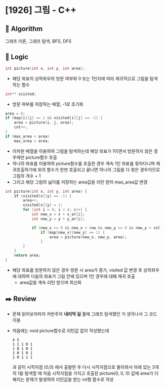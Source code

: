 # [1926] 그림 - C++

## :pushpin: **Algorithm**

그래프 이론, 그래프 탐색, BFS, DFS

## :round_pushpin: **Logic**

```c++
int picture(int x, int y, int area);
```

- 해당 좌표의 상하좌우의 방문 여부와 0 또는 1인지에 따라 재귀적으로 그림을 탐색하는 함수

```c++
int** visited;
```

- 방문 여부를 저장하는 배열, -1로 초기화

```c++
area = 0;
if (map[i][j] == 1 && visited[i][j] == -1) {
    area = picture(i, j, area);
    cnt++;
}
if (max_area < area)
	max_area = area;
```

- 이차원 배열을 이용하여 그림을 탐색하는데 해당 좌표가 1이면서 방문하지 않은 경우에만 picture함수 호출
- 하나의 좌표를 이용하여 picture함수를 호출한 경우 계속 1인 좌표를 찾아다니며 재귀호출하기에 위의 함수가 한번 호출되고 끝나면 하나의 그림을 다 찾은 경우이므로 그림의 개수 + 1
- 그리고 해당 그림의 넓이를 저장하는 area값을 리턴 받아 max_area값 변경

```c++
int picture(int x, int y, int area) {
    if (visited[x][y] == -1) {
        area++;
        visited[x][y] = 1;
        for (int i = 0; i < 4; i++) {
            int new_x = x + x_ar[i];
            int new_y = y + y_ar[i];

            if (new_x >= 0 && new_x < row && new_y >= 0 && new_y < col)
                if (map[new_x][new_y] == 1) {
                    area = picture(new_x, new_y, area);
                }
        }
    }
    return area;
}
```

- 해당 좌표를 방문하지 않은 경우 방문 시 area가 증가, visited 값 변경 후 상하좌우에 대하여 다음의 좌표가 그림 안에 있으며 1인 경우에 대해 재귀 호출
  - area값을 계속 리턴 받으며 최신화

## :black_nib: **Review**

- 문제 읽어보자마자 저번주차 **내리막 길** 풀때 그래프 탐색했던 거 생각나서 그 코드 이용

- 처음에는 void picture함수로 리턴값 없이 작성했는데

  ```
  4 5
  1 1 1 0 1
  1 0 1 0 1
  1 0 1 0 1
  1 0 1 1 1
  ```

  과 같이 시작지점 (0,0) 에서 출발한 후 다시 시작지점으로 돌아와서 아래 있는 3개의 1을 탐색할 때 처음 시작지점을 가지고 호출된 picture(0, 0, 0) 값에 area가 더해지는 문제가 발생하여 리턴값을 받는 int형 함수로 작성

